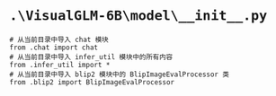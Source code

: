 # `.\VisualGLM-6B\model\__init__.py`

```
# 从当前目录中导入 chat 模块
from .chat import chat
# 从当前目录中导入 infer_util 模块中的所有内容
from .infer_util import *
# 从当前目录中导入 blip2 模块中的 BlipImageEvalProcessor 类
from .blip2 import BlipImageEvalProcessor
```
